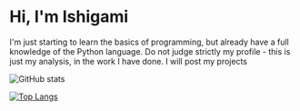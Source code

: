 # Hi, I'm Ishigami

I'm just starting to learn the basics of programming, but already have a full knowledge of the Python language. Do not judge strictly my profile - this is just my analysis, in the work I have done. I will post my projects



![GitHub stats](https://github-readme-stats.vercel.app/api?username=Fiuuman&show_icons=true&theme=radical)

[![Top Langs](https://github-readme-stats.vercel.app/api/top-langs/?username=Fiuuman&layout=compact)](https://github.com/anuraghazra/github-readme-stats)
